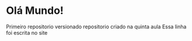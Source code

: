 # Olá Mundo!
 Primeiro repositorio versionado 
 repositorio criado na quinta aula
 Essa linha foi escrita no site
 
